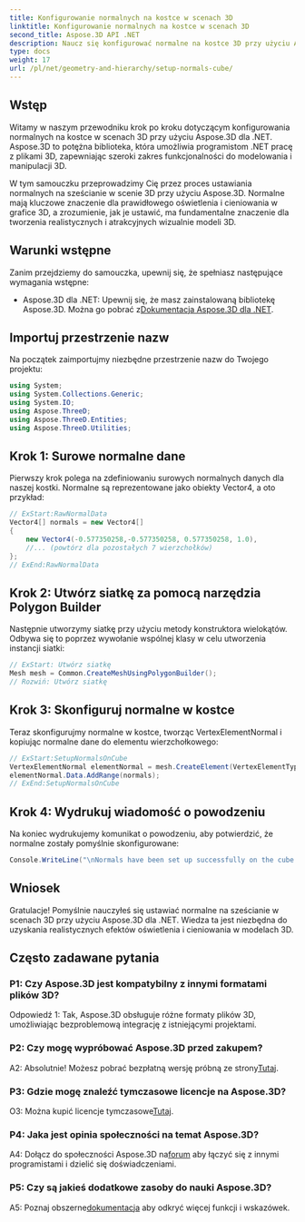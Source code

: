 ```yaml
---
title: Konfigurowanie normalnych na kostce w scenach 3D
linktitle: Konfigurowanie normalnych na kostce w scenach 3D
second_title: Aspose.3D API .NET
description: Naucz się konfigurować normalne na kostce 3D przy użyciu Aspose.3D dla .NET. Popraw swoje umiejętności modelowania 3D dzięki temu przewodnikowi krok po kroku.
type: docs
weight: 17
url: /pl/net/geometry-and-hierarchy/setup-normals-cube/
---
```

## Wstęp

Witamy w naszym przewodniku krok po kroku dotyczącym konfigurowania normalnych na kostce w scenach 3D przy użyciu Aspose.3D dla .NET. Aspose.3D to potężna biblioteka, która umożliwia programistom .NET pracę z plikami 3D, zapewniając szeroki zakres funkcjonalności do modelowania i manipulacji 3D.

W tym samouczku przeprowadzimy Cię przez proces ustawiania normalnych na sześcianie w scenie 3D przy użyciu Aspose.3D. Normalne mają kluczowe znaczenie dla prawidłowego oświetlenia i cieniowania w grafice 3D, a zrozumienie, jak je ustawić, ma fundamentalne znaczenie dla tworzenia realistycznych i atrakcyjnych wizualnie modeli 3D.

## Warunki wstępne

Zanim przejdziemy do samouczka, upewnij się, że spełniasz następujące wymagania wstępne:

-  Aspose.3D dla .NET: Upewnij się, że masz zainstalowaną bibliotekę Aspose.3D. Można go pobrać z[Dokumentacja Aspose.3D dla .NET](https://reference.aspose.com/3d/net/).

## Importuj przestrzenie nazw

Na początek zaimportujmy niezbędne przestrzenie nazw do Twojego projektu:

```csharp
using System;
using System.Collections.Generic;
using System.IO;
using Aspose.ThreeD;
using Aspose.ThreeD.Entities;
using Aspose.ThreeD.Utilities;
```

## Krok 1: Surowe normalne dane

Pierwszy krok polega na zdefiniowaniu surowych normalnych danych dla naszej kostki. Normalne są reprezentowane jako obiekty Vector4, a oto przykład:

```csharp
// ExStart:RawNormalData
Vector4[] normals = new Vector4[]
{
    new Vector4(-0.577350258,-0.577350258, 0.577350258, 1.0),
    //... (powtórz dla pozostałych 7 wierzchołków)
};
// ExEnd:RawNormalData
```

## Krok 2: Utwórz siatkę za pomocą narzędzia Polygon Builder

Następnie utworzymy siatkę przy użyciu metody konstruktora wielokątów. Odbywa się to poprzez wywołanie wspólnej klasy w celu utworzenia instancji siatki:

```csharp
// ExStart: Utwórz siatkę
Mesh mesh = Common.CreateMeshUsingPolygonBuilder();
// Rozwiń: Utwórz siatkę
```

## Krok 3: Skonfiguruj normalne w kostce

Teraz skonfigurujmy normalne w kostce, tworząc VertexElementNormal i kopiując normalne dane do elementu wierzchołkowego:

```csharp
// ExStart:SetupNormalsOnCube
VertexElementNormal elementNormal = mesh.CreateElement(VertexElementType.Normal, MappingMode.ControlPoint, ReferenceMode.Direct) as VertexElementNormal;
elementNormal.Data.AddRange(normals);
// ExEnd:SetupNormalsOnCube
```

## Krok 4: Wydrukuj wiadomość o powodzeniu

Na koniec wydrukujemy komunikat o powodzeniu, aby potwierdzić, że normalne zostały pomyślnie skonfigurowane:

```csharp
Console.WriteLine("\nNormals have been set up successfully on the cube.");
```

## Wniosek

Gratulacje! Pomyślnie nauczyłeś się ustawiać normalne na sześcianie w scenach 3D przy użyciu Aspose.3D dla .NET. Wiedza ta jest niezbędna do uzyskania realistycznych efektów oświetlenia i cieniowania w modelach 3D.

## Często zadawane pytania

### P1: Czy Aspose.3D jest kompatybilny z innymi formatami plików 3D?

Odpowiedź 1: Tak, Aspose.3D obsługuje różne formaty plików 3D, umożliwiając bezproblemową integrację z istniejącymi projektami.

### P2: Czy mogę wypróbować Aspose.3D przed zakupem?

A2: Absolutnie! Możesz pobrać bezpłatną wersję próbną ze strony[Tutaj](https://releases.aspose.com/).

### P3: Gdzie mogę znaleźć tymczasowe licencje na Aspose.3D?

 O3: Można kupić licencje tymczasowe[Tutaj](https://purchase.aspose.com/temporary-license/).

### P4: Jaka jest opinia społeczności na temat Aspose.3D?

 A4: Dołącz do społeczności Aspose.3D na[forum](https://forum.aspose.com/c/3d/18) aby łączyć się z innymi programistami i dzielić się doświadczeniami.

### P5: Czy są jakieś dodatkowe zasoby do nauki Aspose.3D?

 A5: Poznaj obszerne[dokumentacja](https://reference.aspose.com/3d/net/) aby odkryć więcej funkcji i wskazówek.